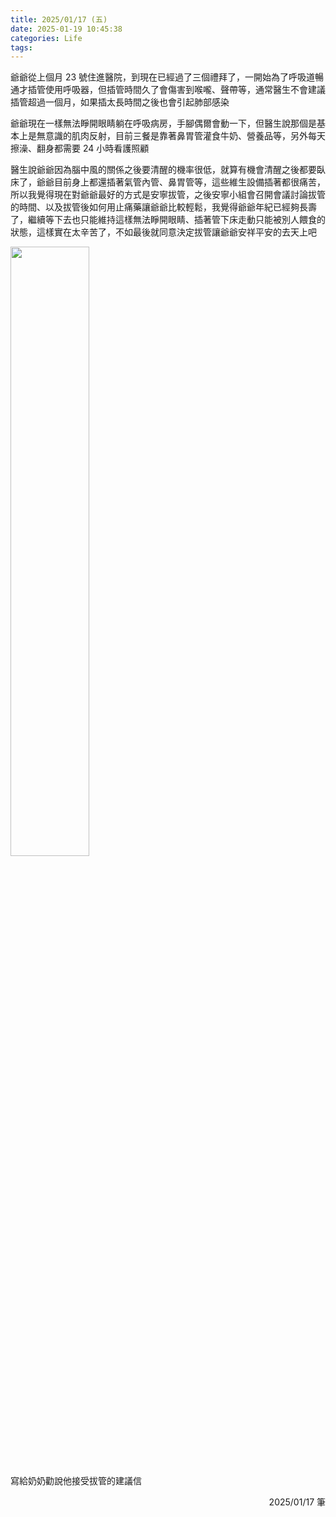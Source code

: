 ```yaml
---
title: 2025/01/17 (五)
date: 2025-01-19 10:45:38
categories: Life
tags:
---
```


爺爺從上個月 23 號住進醫院，到現在已經過了三個禮拜了，一開始為了呼吸道暢通才插管使用呼吸器，但插管時間久了會傷害到喉嚨、聲帶等，通常醫生不會建議插管超過一個月，如果插太長時間之後也會引起肺部感染

爺爺現在一樣無法睜開眼睛躺在呼吸病房，手腳偶爾會動一下，但醫生說那個是基本上是無意識的肌肉反射，目前三餐是靠著鼻胃管灌食牛奶、營養品等，另外每天擦澡、翻身都需要 24 小時看護照顧

醫生說爺爺因為腦中風的關係之後要清醒的機率很低，就算有機會清醒之後都要臥床了，爺爺目前身上都還插著氣管內管、鼻胃管等，這些維生設備插著都很痛苦，所以我覺得現在對爺爺最好的方式是安寧拔管，之後安寧小組會召開會議討論拔管的時間、以及拔管後如何用止痛藥讓爺爺比較輕鬆，我覺得爺爺年紀已經夠長壽了，繼續等下去也只能維持這樣無法睜開眼睛、插著管下床走動只能被別人餵食的狀態，這樣實在太辛苦了，不如最後就同意決定拔管讓爺爺安祥平安的去天上吧

<img src="./to_奶奶.jpg" style="width: 50%" />

寫給奶奶勸說他接受拔管的建議信

<div style="text-align: right">2025/01/17 筆</div>
